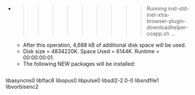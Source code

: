 * >>>>>>>>> Running inst-std-inet-xtra-browser-plugin-downloadhelper-coapp.sh ...
  * After this operation, 4,688 kB of additional disk space will be used.
  * Disk size = 4834220K. Space Used = 6144K. Runtime = 00:00:00:01.
  * The following NEW packages will be installed:
  ```bash
libasyncns0 libflac8 libopus0 libpulse0 libsdl2-2.0-0
libsndfile1 libvorbisenc2
  ```
